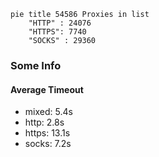 
```mermaid
pie title 54586 Proxies in list
    "HTTP" : 24076
    "HTTPS": 7740
    "SOCKS" : 29360
```

### Some Info
#### Average Timeout

- mixed: 5.4s
- http: 2.8s
- https: 13.1s
- socks: 7.2s